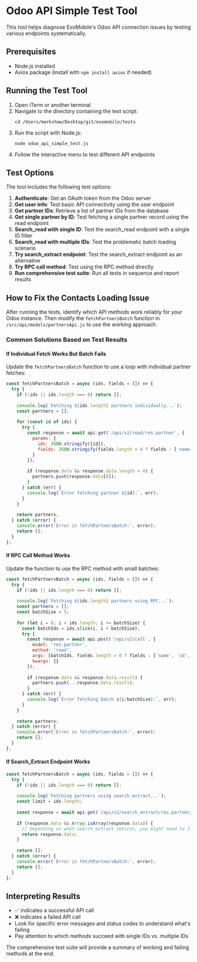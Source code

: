 # Odoo API Simple Test Tool

This tool helps diagnose ExoMobile's Odoo API connection issues by testing various endpoints systematically.

## Prerequisites

- Node.js installed
- Axios package (install with `npm install axios` if needed)

## Running the Test Tool

1. Open iTerm or another terminal
2. Navigate to the directory containing the test script:
   ```
   cd /Users/markshaw/Desktop/git/exomobile/tests
   ```
3. Run the script with Node.js:
   ```
   node odoo_api_simple_test.js
   ```
4. Follow the interactive menu to test different API endpoints

## Test Options

The tool includes the following test options:

1. **Authenticate**: Get an OAuth token from the Odoo server
2. **Get user info**: Test basic API connectivity using the user endpoint
3. **Get partner IDs**: Retrieve a list of partner IDs from the database
4. **Get single partner by ID**: Test fetching a single partner record using the read endpoint
5. **Search_read with single ID**: Test the search_read endpoint with a single ID filter
6. **Search_read with multiple IDs**: Test the problematic batch loading scenario
7. **Try search_extract endpoint**: Test the search_extract endpoint as an alternative
8. **Try RPC call method**: Test using the RPC method directly
9. **Run comprehensive test suite**: Run all tests in sequence and report results

## How to Fix the Contacts Loading Issue

After running the tests, identify which API methods work reliably for your Odoo instance. Then modify the `fetchPartnersBatch` function in `/src/api/models/partnersApi.js` to use the working approach.

### Common Solutions Based on Test Results

#### If Individual Fetch Works But Batch Fails

Update the `fetchPartnersBatch` function to use a loop with individual partner fetches:

```javascript
const fetchPartnersBatch = async (ids, fields = []) => {
  try {
    if (!ids || ids.length === 0) return [];
    
    console.log(`Fetching ${ids.length} partners individually...`);
    const partners = [];
    
    for (const id of ids) {
      try {
        const response = await api.get('/api/v2/read/res.partner', {
          params: {
            ids: JSON.stringify([id]),
            fields: JSON.stringify(fields.length > 0 ? fields : ['name', 'id', 'email', 'phone', 'mobile', 'image_128', 'street', 'city', 'country_id', 'is_company'])
          }
        });
        
        if (response.data && response.data.length > 0) {
          partners.push(response.data[0]);
        }
      } catch (err) {
        console.log(`Error fetching partner ${id}:`, err);
      }
    }
    
    return partners;
  } catch (error) {
    console.error('Error in fetchPartnersBatch:', error);
    return [];
  }
};
```

#### If RPC Call Method Works

Update the function to use the RPC method with small batches:

```javascript
const fetchPartnersBatch = async (ids, fields = []) => {
  try {
    if (!ids || ids.length === 0) return [];
    
    console.log(`Fetching ${ids.length} partners using RPC...`);
    const partners = [];
    const batchSize = 5;
    
    for (let i = 0; i < ids.length; i += batchSize) {
      const batchIds = ids.slice(i, i + batchSize);
      try {
        const response = await api.post('/api/v2/call', {
          model: 'res.partner',
          method: 'read',
          args: [batchIds, fields.length > 0 ? fields : ['name', 'id', 'email', 'phone', 'mobile', 'image_128', 'street', 'city', 'country_id', 'is_company']],
          kwargs: {}
        });
        
        if (response.data && response.data.result) {
          partners.push(...response.data.result);
        }
      } catch (err) {
        console.log(`Error fetching batch ${i/batchSize}:`, err);
      }
    }
    
    return partners;
  } catch (error) {
    console.error('Error in fetchPartnersBatch:', error);
    return [];
  }
};
```

#### If Search_Extract Endpoint Works

```javascript
const fetchPartnersBatch = async (ids, fields = []) => {
  try {
    if (!ids || ids.length === 0) return [];
    
    console.log(`Fetching partners using search_extract...`);
    const limit = ids.length;
    
    const response = await api.get(`/api/v2/search_extract/res.partner/${limit}/0/id`);
    
    if (response.data && Array.isArray(response.data)) {
      // Depending on what search_extract returns, you might need to filter or map the results
      return response.data;
    }
    
    return [];
  } catch (error) {
    console.error('Error in fetchPartnersBatch:', error);
    return [];
  }
};
```

## Interpreting Results

- ✅ indicates a successful API call
- ❌ indicates a failed API call
- Look for specific error messages and status codes to understand what's failing
- Pay attention to which methods succeed with single IDs vs. multiple IDs

The comprehensive test suite will provide a summary of working and failing methods at the end.
